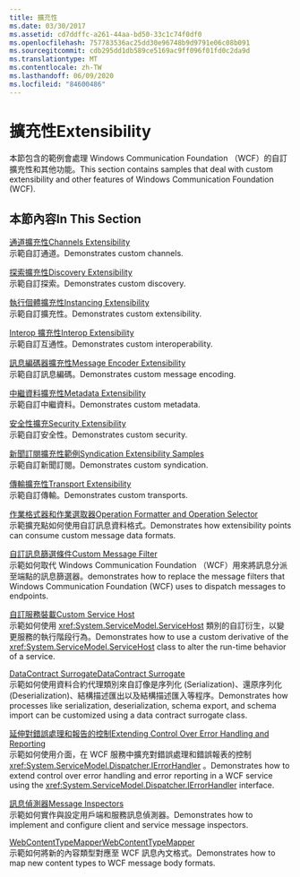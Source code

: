 ```yaml
---
title: 擴充性
ms.date: 03/30/2017
ms.assetid: cd7ddffc-a261-44aa-bd50-33c1c74f0df0
ms.openlocfilehash: 757783536ac25dd30e96748b9d9791e06c08b091
ms.sourcegitcommit: cdb295dd1db589ce5169ac9ff096f01fd0c2da9d
ms.translationtype: MT
ms.contentlocale: zh-TW
ms.lasthandoff: 06/09/2020
ms.locfileid: "84600486"
---
```

# <a name="extensibility"></a><span data-ttu-id="e61a9-102">擴充性</span><span class="sxs-lookup"><span data-stu-id="e61a9-102">Extensibility</span></span>
<span data-ttu-id="e61a9-103">本節包含的範例會處理 Windows Communication Foundation （WCF）的自訂擴充性和其他功能。</span><span class="sxs-lookup"><span data-stu-id="e61a9-103">This section contains samples that deal with custom extensibility and other features of Windows Communication Foundation (WCF).</span></span>  
  
## <a name="in-this-section"></a><span data-ttu-id="e61a9-104">本節內容</span><span class="sxs-lookup"><span data-stu-id="e61a9-104">In This Section</span></span>  
 [<span data-ttu-id="e61a9-105">通道擴充性</span><span class="sxs-lookup"><span data-stu-id="e61a9-105">Channels Extensibility</span></span>](channels-extensibility.md)  
 <span data-ttu-id="e61a9-106">示範自訂通道。</span><span class="sxs-lookup"><span data-stu-id="e61a9-106">Demonstrates custom channels.</span></span>  
  
 <span data-ttu-id="e61a9-107">[探索擴充性](/previous-versions/dotnet/netframework-4.0/dd807503(v%3dvs.100))</span><span class="sxs-lookup"><span data-stu-id="e61a9-107">[Discovery Extensibility](/previous-versions/dotnet/netframework-4.0/dd807503(v%3dvs.100))</span></span>  
 <span data-ttu-id="e61a9-108">示範自訂探索。</span><span class="sxs-lookup"><span data-stu-id="e61a9-108">Demonstrates custom discovery.</span></span>  
  
 [<span data-ttu-id="e61a9-109">執行個體擴充性</span><span class="sxs-lookup"><span data-stu-id="e61a9-109">Instancing Extensibility</span></span>](instancing-extensibility.md)  
 <span data-ttu-id="e61a9-110">示範自訂擴充性。</span><span class="sxs-lookup"><span data-stu-id="e61a9-110">Demonstrates custom extensibility.</span></span>  
  
 [<span data-ttu-id="e61a9-111">Interop 擴充性</span><span class="sxs-lookup"><span data-stu-id="e61a9-111">Interop Extensibility</span></span>](interop-extensibility.md)  
 <span data-ttu-id="e61a9-112">示範自訂互通性。</span><span class="sxs-lookup"><span data-stu-id="e61a9-112">Demonstrates custom interoperability.</span></span>  
  
 [<span data-ttu-id="e61a9-113">訊息編碼器擴充性</span><span class="sxs-lookup"><span data-stu-id="e61a9-113">Message Encoder Extensibility</span></span>](message-encoder-extensibility.md)  
 <span data-ttu-id="e61a9-114">示範自訂訊息編碼。</span><span class="sxs-lookup"><span data-stu-id="e61a9-114">Demonstrates custom message encoding.</span></span>  
  
 [<span data-ttu-id="e61a9-115">中繼資料擴充性</span><span class="sxs-lookup"><span data-stu-id="e61a9-115">Metadata Extensibility</span></span>](metadata-extensibility.md)  
 <span data-ttu-id="e61a9-116">示範自訂中繼資料。</span><span class="sxs-lookup"><span data-stu-id="e61a9-116">Demonstrates custom metadata.</span></span>  
  
 [<span data-ttu-id="e61a9-117">安全性擴充</span><span class="sxs-lookup"><span data-stu-id="e61a9-117">Security Extensibility</span></span>](security-extensibility.md)  
 <span data-ttu-id="e61a9-118">示範自訂安全性。</span><span class="sxs-lookup"><span data-stu-id="e61a9-118">Demonstrates custom security.</span></span>  
  
 [<span data-ttu-id="e61a9-119">新聞訂閱擴充性範例</span><span class="sxs-lookup"><span data-stu-id="e61a9-119">Syndication Extensibility Samples</span></span>](syndication-extensibility-samples.md)  
 <span data-ttu-id="e61a9-120">示範自訂新聞訂閱。</span><span class="sxs-lookup"><span data-stu-id="e61a9-120">Demonstrates custom syndication.</span></span>  
  
 [<span data-ttu-id="e61a9-121">傳輸擴充性</span><span class="sxs-lookup"><span data-stu-id="e61a9-121">Transport Extensibility</span></span>](transport-extensibility.md)  
 <span data-ttu-id="e61a9-122">示範自訂傳輸。</span><span class="sxs-lookup"><span data-stu-id="e61a9-122">Demonstrates custom transports.</span></span>
  
 [<span data-ttu-id="e61a9-123">作業格式器和作業選取器</span><span class="sxs-lookup"><span data-stu-id="e61a9-123">Operation Formatter and Operation Selector</span></span>](operation-formatter-and-operation-selector.md)  
 <span data-ttu-id="e61a9-124">示範擴充點如何使用自訂訊息資料格式。</span><span class="sxs-lookup"><span data-stu-id="e61a9-124">Demonstrates how extensibility points can consume custom message data formats.</span></span>  
  
 [<span data-ttu-id="e61a9-125">自訂訊息篩選條件</span><span class="sxs-lookup"><span data-stu-id="e61a9-125">Custom Message Filter</span></span>](custom-message-filter.md)  
 <span data-ttu-id="e61a9-126">示範如何取代 Windows Communication Foundation （WCF）用來將訊息分派至端點的訊息篩選器。</span><span class="sxs-lookup"><span data-stu-id="e61a9-126">demonstrates how to replace the message filters that Windows Communication Foundation (WCF) uses to dispatch messages to endpoints.</span></span>  
  
 [<span data-ttu-id="e61a9-127">自訂服務裝載</span><span class="sxs-lookup"><span data-stu-id="e61a9-127">Custom Service Host</span></span>](custom-service-host.md)  
 <span data-ttu-id="e61a9-128">示範如何使用 <xref:System.ServiceModel.ServiceHost> 類別的自訂衍生，以變更服務的執行階段行為。</span><span class="sxs-lookup"><span data-stu-id="e61a9-128">Demonstrates how to use a custom derivative of the <xref:System.ServiceModel.ServiceHost> class to alter the run-time behavior of a service.</span></span>  
  
 [<span data-ttu-id="e61a9-129">DataContract Surrogate</span><span class="sxs-lookup"><span data-stu-id="e61a9-129">DataContract Surrogate</span></span>](datacontract-surrogate.md)  
 <span data-ttu-id="e61a9-130">示範如何使用資料合約代理類別來自訂像是序列化 (Serialization)、還原序列化 (Deserialization)、結構描述匯出以及結構描述匯入等程序。</span><span class="sxs-lookup"><span data-stu-id="e61a9-130">Demonstrates how processes like serialization, deserialization, schema export, and schema import can be customized using a data contract surrogate class.</span></span>  
  
 [<span data-ttu-id="e61a9-131">延伸對錯誤處理和報告的控制</span><span class="sxs-lookup"><span data-stu-id="e61a9-131">Extending Control Over Error Handling and Reporting</span></span>](extending-control-over-error-handling-and-reporting.md)  
 <span data-ttu-id="e61a9-132">示範如何使用介面，在 WCF 服務中擴充對錯誤處理和錯誤報表的控制 <xref:System.ServiceModel.Dispatcher.IErrorHandler> 。</span><span class="sxs-lookup"><span data-stu-id="e61a9-132">Demonstrates how to extend control over error handling and error reporting in a WCF service using the <xref:System.ServiceModel.Dispatcher.IErrorHandler> interface.</span></span>  
  
 [<span data-ttu-id="e61a9-133">訊息偵測器</span><span class="sxs-lookup"><span data-stu-id="e61a9-133">Message Inspectors</span></span>](message-inspectors.md)  
 <span data-ttu-id="e61a9-134">示範如何實作與設定用戶端和服務訊息偵測器。</span><span class="sxs-lookup"><span data-stu-id="e61a9-134">Demonstrates how to implement and configure client and service message inspectors.</span></span>  
  
 [<span data-ttu-id="e61a9-135">WebContentTypeMapper</span><span class="sxs-lookup"><span data-stu-id="e61a9-135">WebContentTypeMapper</span></span>](webcontenttypemapper-sample.md)  
 <span data-ttu-id="e61a9-136">示範如何將新的內容類型對應至 WCF 訊息內文格式。</span><span class="sxs-lookup"><span data-stu-id="e61a9-136">Demonstrates how to map new content types to WCF message body formats.</span></span>
